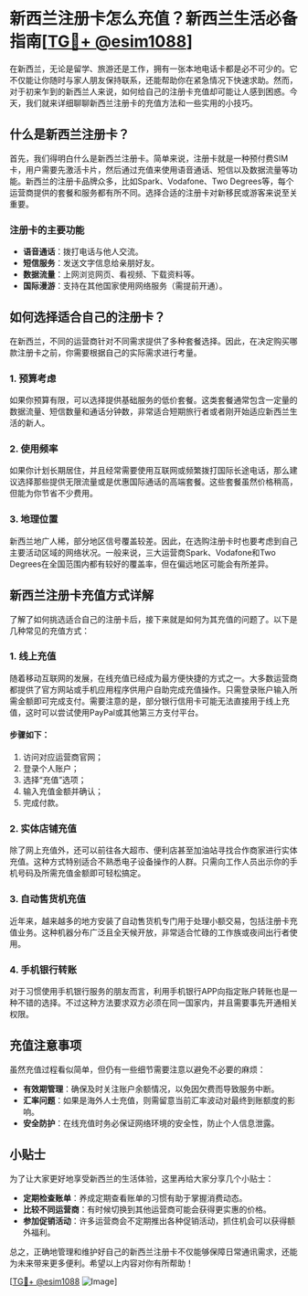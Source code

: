 # 新西兰注册卡怎么充值？新西兰生活必备指南[[TG💪+ @esim1088](https://t.me/s/esim1088)]

在新西兰，无论是留学、旅游还是工作，拥有一张本地电话卡都是必不可少的。它不仅能让你随时与家人朋友保持联系，还能帮助你在紧急情况下快速求助。然而，对于初来乍到的新西兰人来说，如何给自己的注册卡充值却可能让人感到困惑。今天，我们就来详细聊聊新西兰注册卡的充值方法和一些实用的小技巧。

## 什么是新西兰注册卡？

首先，我们得明白什么是新西兰注册卡。简单来说，注册卡就是一种预付费SIM卡，用户需要先激活卡片，然后通过充值来使用语音通话、短信以及数据流量等功能。新西兰的注册卡品牌众多，比如Spark、Vodafone、Two Degrees等，每个运营商提供的套餐和服务都有所不同。选择合适的注册卡对新移民或游客来说至关重要。

### 注册卡的主要功能

- **语音通话**：拨打电话与他人交流。
- **短信服务**：发送文字信息给亲朋好友。
- **数据流量**：上网浏览网页、看视频、下载资料等。
- **国际漫游**：支持在其他国家使用网络服务（需提前开通）。

## 如何选择适合自己的注册卡？

在新西兰，不同的运营商针对不同需求提供了多种套餐选择。因此，在决定购买哪款注册卡之前，你需要根据自己的实际需求进行考量。

### 1. 预算考虑

如果你预算有限，可以选择提供基础服务的低价套餐。这类套餐通常包含一定量的数据流量、短信数量和通话分钟数，非常适合短期旅行者或者刚开始适应新西兰生活的新人。

### 2. 使用频率

如果你计划长期居住，并且经常需要使用互联网或频繁拨打国际长途电话，那么建议选择那些提供无限流量或是优惠国际通话的高端套餐。这些套餐虽然价格稍高，但能为你节省不少费用。

### 3. 地理位置

新西兰地广人稀，部分地区信号覆盖较差。因此，在选购注册卡时也要考虑到自己主要活动区域的网络状况。一般来说，三大运营商Spark、Vodafone和Two Degrees在全国范围内都有较好的覆盖率，但在偏远地区可能会有所差异。

## 新西兰注册卡充值方式详解

了解了如何挑选适合自己的注册卡后，接下来就是如何为其充值的问题了。以下是几种常见的充值方式：

### 1. 线上充值

随着移动互联网的发展，在线充值已经成为最方便快捷的方式之一。大多数运营商都提供了官方网站或手机应用程序供用户自助完成充值操作。只需登录账户输入所需金额即可完成支付。需要注意的是，部分银行信用卡可能无法直接用于线上充值，这时可以尝试使用PayPal或其他第三方支付平台。

#### 步骤如下：
1. 访问对应运营商官网；
2. 登录个人账户；
3. 选择“充值”选项；
4. 输入充值金额并确认；
5. 完成付款。

### 2. 实体店铺充值

除了网上充值外，还可以前往各大超市、便利店甚至加油站寻找合作商家进行实体充值。这种方式特别适合不熟悉电子设备操作的人群。只需向工作人员出示你的手机号码及所需充值金额即可轻松搞定。

### 3. 自动售货机充值

近年来，越来越多的地方安装了自动售货机专门用于处理小额交易，包括注册卡充值业务。这种机器分布广泛且全天候开放，非常适合忙碌的工作族或夜间出行者使用。

### 4. 手机银行转账

对于习惯使用手机银行服务的朋友而言，利用手机银行APP向指定账户转账也是一种不错的选择。不过这种方法要求双方必须在同一国家内，并且需要事先开通相关权限。

## 充值注意事项

虽然充值过程看似简单，但仍有一些细节需要注意以避免不必要的麻烦：

- **有效期管理**：确保及时关注账户余额情况，以免因欠费而导致服务中断。
- **汇率问题**：如果是海外人士充值，则需留意当前汇率波动对最终到账额度的影响。
- **安全防护**：在线充值时务必保证网络环境的安全性，防止个人信息泄露。

## 小贴士

为了让大家更好地享受新西兰的生活体验，这里再给大家分享几个小贴士：

- **定期检查账单**：养成定期查看账单的习惯有助于掌握消费动态。
- **比较不同运营商**：有时候切换到其他运营商可能会获得更实惠的价格。
- **参加促销活动**：许多运营商会不定期推出各种促销活动，抓住机会可以获得额外福利。

总之，正确地管理和维护好自己的新西兰注册卡不仅能够保障日常通讯需求，还能为未来带来更多便利。希望以上内容对你有所帮助！

[[TG💪+ @esim1088](https://t.me/s/esim1088) ![Image](https://i.postimg.cc/4NQfJmqS/Snipaste-2025-05-13-00-14-12.png)]